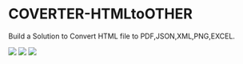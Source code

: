 # COVERTER-HTMLtoOTHER
Build a Solution to Convert HTML file to PDF,JSON,XML,PNG,EXCEL.

<img src="images/HTMLTOEXCEL">
<img src="images/HTMLTOPDF">
<img src="images/HTMLTOPNG">

